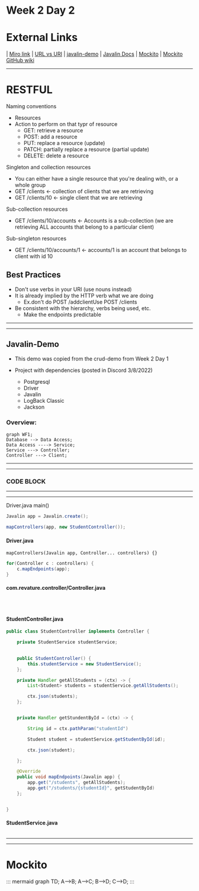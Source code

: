 <h1>Week 2 Day 2</h1>

# External Links
|
[Miro link](https://miro.com/app/board/uXjVOHfoCIk=/?invite_link_id=300731594197)
|
[URL vs URI](https://www.geeksforgeeks.org/difference-between-url-and-uri/)
|
[javalin-demo]()
|
[Javalin Docs](https://javalin.io/documentation#getting-started)
|
[Mockito](https://site.mockito.org/)
|
[Mockito GitHub wiki](https://github.com/mockito/mockito/wiki/Features-And-Motivations)

****

# RESTFUL

Naming conventions
- Resources
- Action to perform on that typr of resource
  - GET: retrieve a resource
  - POST: add a resource
  - PUT: replace a resource (update)
  - PATCH: partially replace a resource (partial update)
  - DELETE: delete a resource


Singleton and collection resources   
- You can either have a single resource that you're dealing with, or a whole group   
- GET /clients <- collection of clients that we are retrieving   
- GET /clients/10 <- single client that we are retrieving

Sub-collection resources   
- GET /clients/10/accounts <- Accounts is a sub-collection (we are retrieving ALL accounts that belong to a particular client)


Sub-singleton resources   
- GET /clients/10/accounts/1 <- accounts/1 is an account that belongs to client with id 10


<h2>Best Practices</h2>

- Don't use verbs in your URI (use nouns instead)
- It is already implied by the HTTP verb what we are doing
  - Ex.don't do POST /addclientUse POST /clients
- Be consistent with the hierarchy, verbs being used, etc. 
  - Make the endpoints predictable

****
****

## Javalin-Demo

- This demo was copied from the crud-demo from Week 2 Day 1

- Project with dependencies (posted in Discord 3/8/2022)
    - Postgresql
    - Driver
    - Javalin
    - LogBack Classic
    - Jackson
  

### Overview:

```mermaid
graph WF1;
Database --> Data Access; 
Data Access ----> Service; 
Service ---> Controller; 
Controller ---> Client;
```

****
****
### CODE BLOCK 
****
****


Driver.java main()

```java
Javalin app = Javalin.create();

mapControllers(app, new StudentController());


```

#### Driver.java 

```mapControllers(Javalin app, Controller... controllers) {}```

```java
for(Controller c : controllers) {
    c.mapEndpoints(app);
}

```


#### com.revature.controller/Controller.java

```



```

#### StudentController.java 

```java
public class StudentController implements Controller {

    private StudentService studentService;
    

    public StudentController() {
        this.studentService = new StudentService();
    };

    private Handler getAllStudents = (ctx) -> {
        List<Student> students = studentService.getAllStudents();

        ctx.json(students);
    };


    private Handler getStundentById = (ctx) -> {

        String id = ctx.pathParam("studentId")

        Student student = studentService.getStudentById(id);

        ctx.json(student);

    };

    @Override
    public void mapEndpoints(Javalin app) {
        app.get("/students", getAllStudents);
        app.get("/students/{studentId}", getStudentById)
    };


}

```

#### StudentService.java

```java


```


****
****

# Mockito


::: mermaid
graph TD;
    A-->B;
    A-->C;
    B-->D;
    C-->D;
:::
